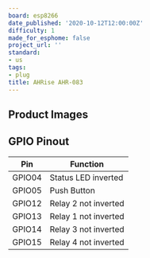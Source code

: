 ```yaml
---
board: esp8266
date_published: '2020-10-12T12:00:00Z'
difficulty: 1
made_for_esphome: false
project_url: ''
standard:
- us
tags:
- plug
title: AHRise AHR-083
---
```


## Product Images

## GPIO Pinout

| Pin    | Function             |
| ------ | -------------------- |
| GPIO04 | Status LED inverted  |
| GPIO05 | Push Button          |
| GPIO12 | Relay 2 not inverted |
| GPIO13 | Relay 1 not inverted |
| GPIO14 | Relay 3 not inverted |
| GPIO15 | Relay 4 not inverted |